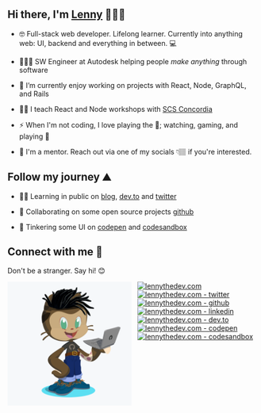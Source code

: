 ## Hi there, I'm [Lenny](https://lennythedev.com/blog) 👨🏽‍💻

- 🤓 Full-stack web developer. Lifelong learner. Currently into anything web: UI, backend and everything in between. 💻

- 👨🏽‍💼 SW Engineer at Autodesk helping people <i>make anything</i> through software

- 🔭 I’m currently enjoy working on projects with React, Node, GraphQL, and Rails

- 👨‍🏫 I teach React and Node workshops with [SCS Concordia](https://scsconcordia.com/)
 
- ⚡ When I'm not coding, I love playing the  🎸; watching, gaming, and playing 🏀

- 🤝 I'm a mentor. Reach out via one of my socials 👇🏽 if you're interested.


## Follow my journey ⛰️

- ✍🏽 Learning in public on [blog][blog], <a href="https://dev.to/lenmorld">dev.to</a> and [twitter][twitter]

- 👥 Collaborating on some open source projects [github][github]

- 🧰 Tinkering some UI on [codepen][codepen] and [codesandbox][codesandbox]


## Connect with me 👋

Don't be a stranger. Say hi! 😊

<!-- <a href="https://github.com/sponsors/M0nica"><img align="left" width="250" height="250" src="https://github.com/lenmorld/lenmorld/blob/master/lenny_octocat.png?raw=true"></a> -->
<a href="https://twitter.com/messages/compose?recipient_id=3805711664708756107264104374&text=Hello%20world" class="twitter-dm-button" data-screen-name="@lennythedev2">
    <img align="left" width="250" height="250" src="./lenny_octocat.png?raw=true" />
</a>


&nbsp;&nbsp;&nbsp;[<img width="24px" alt="lennythedev.com" src="https://unpkg.com/simple-icons@v3/icons/gatsby.svg" />][website]
<br>
&nbsp;&nbsp;&nbsp;[<img width="24px" alt="lennythedev.com - twitter" src="https://unpkg.com/simple-icons@v3/icons/twitter.svg" />][twitter]
<br>
&nbsp;&nbsp;&nbsp;[<img width="24px" alt="lennythedev.com - github" src="https://unpkg.com/simple-icons@v3/icons/github.svg" />][github]
<br>
&nbsp;&nbsp;&nbsp;[<img width="24px" alt="lennythedev.com - linkedin" src="https://unpkg.com/simple-icons@v3/icons/linkedin.svg" />][linkedin]
<br>
&nbsp;&nbsp;&nbsp;[<img width="24px" alt="lennythedev.com - dev.to" src="https://unpkg.com/simple-icons@v3/icons/dev-dot-to.svg" />][dev]
<br>
&nbsp;&nbsp;&nbsp;[<img width="24px" alt="lennythedev.com - codepen" src="https://unpkg.com/simple-icons@v3/icons/codepen.svg" />][codepen]
<br>
&nbsp;&nbsp;&nbsp;[<img width="24px" alt="lennythedev.com - codesandbox" src="https://unpkg.com/simple-icons@v3/icons/codesandbox.svg" />][codesandbox]

[website]: https://lennythedev.com
[blog]: https://lennythedev.com/blog
[dev]: https://dev.to/lenmorld
[github]: https://github.com/lenmorld

[codepen]: https://codepen.io/lenmorld/
[codesandbox]: https://codesandbox.io/u/lenmorld

[twitter]: https://twitter.com/lennythedev2
[linkedin]: https://linkedin.com/in/lenmorld